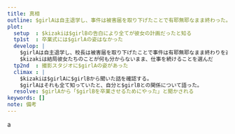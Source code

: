 ```yaml
---
title: 真相
outline: $girlAは自主退学し、事件は被害届を取り下げたことで有耶無耶なまま終わった。だが$kizakiはスタジオに姿を見せた$girlAから、$girlBの考えも全て理解した上でわざと事件を起こしたことを聞かされるのだった。
plot:
  setup  : $kizakiは$girlBの告白により全てが彼女の計画だったと知る
  tp1st  : 卒業式には$girlAの姿はなかった
  develop: |
    $girlAは自主退学し、校長は被害届を取り下げたことで事件は有耶無耶なまま終わりを迎えた
    $kizakiは結局彼女たちのことが何も分からないまま、仕事を続けることを選んだ
  tp2nd  : 撮影スタジオに$girlAの姿があった
  climax : |
    $kizakiは$girlAに$girlBから聞いた話を確認する。
    $girlAはそれも全て知っていたと、自分と$girlBとの関係について語った。
  resolve: $girlAから「$girlBを卒業させるためにやった」と聞かされる
keywords: []
note: 備考
---
```


a
